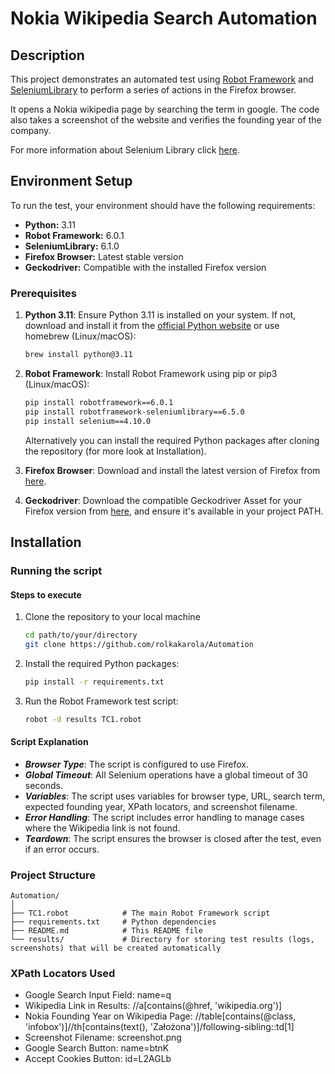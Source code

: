 # Nokia Wikipedia Search Automation

## Description
This project demonstrates an automated test using [Robot Framework](https://robotframework.org/?tab=libraries#resources) and [SeleniumLibrary](https://robotframework.org/SeleniumLibrary/SeleniumLibrary.html#library-documentation-top) to perform a series of actions in the Firefox browser.

It opens a Nokia wikipedia page by searching the term in google. The code also takes a screenshot of the website and verifies the founding year of the company.

For more information about Selenium Library click [here](https://github.com/robotframework/SeleniumLibrary/?tab=readme-ov-file).
## Environment Setup

To run the test, your environment should have the following requirements:

- **Python:** 3.11
- **Robot Framework:** 6.0.1
- **SeleniumLibrary:** 6.1.0
- **Firefox Browser:** Latest stable version
- **Geckodriver:** Compatible with the installed Firefox version

### Prerequisites

1. **Python 3.11**: Ensure Python 3.11 is installed on your system. If not, download and install it from the [official Python website](https://www.python.org/downloads/) or use homebrew (Linux/macOS):
   ```bash
   brew install python@3.11

3. **Robot Framework**: Install Robot Framework using pip or pip3 (Linux/macOS):
      ```bash
      pip install robotframework==6.0.1
      pip install robotframework-seleniumlibrary==6.5.0
      pip install selenium==4.10.0
      ```
   Alternatively you can install the required Python packages after cloning the repository (for more look at Installation).
4. **Firefox Browser**: Download and install the latest version of Firefox from [here](https://www.mozilla.org/en-US/firefox/new).

5. **Geckodriver**: Download the compatible Geckodriver Asset for your Firefox version from [here](https://github.com/mozilla/geckodriver/releases), and ensure it's available in your project PATH.
## Installation

### Running the script

#### Steps to execute

1. Clone the repository to your local machine
    ```bash
    cd path/to/your/directory
    git clone https://github.com/rolkakarola/Automation

2. Install the required Python packages:
    ```bash
    pip install -r requirements.txt

3. Run the Robot Framework test script:
   ```bash
   robot -d results TC1.robot

#### Script Explanation
- ***Browser Type***: The script is configured to use Firefox.
- ***Global Timeout***: All Selenium operations have a global timeout of 30 seconds.
- ***Variables***: The script uses variables for browser type, URL, search term, expected founding year, XPath locators, and screenshot filename.
- ***Error Handling***: The script includes error handling to manage cases where the Wikipedia link is not found.
- ***Teardown***: The script ensures the browser is closed after the test, even if an error occurs.

###  Project Structure
    Automation/
    │
    ├── TC1.robot            # The main Robot Framework script
    ├── requirements.txt     # Python dependencies
    ├── README.md            # This README file
    └── results/             # Directory for storing test results (logs, screenshots) that will be created automatically 

### XPath Locators Used
- Google Search Input Field: name=q
- Wikipedia Link in Results: //a[contains(@href, 'wikipedia.org')]
- Nokia Founding Year on Wikipedia Page: //table[contains(@class, 'infobox')]//th[contains(text(), 'Założona')]/following-sibling::td[1]
- Screenshot Filename: screenshot.png
- Google Search Button: name=btnK
- Accept Cookies Button: id=L2AGLb







